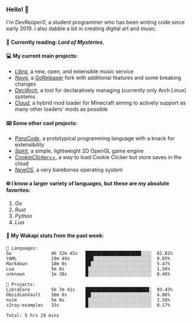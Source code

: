 ### Hello! 👋

I'm _DevReaper0_, a student programmer who has been writing code since early 2019. I also dabble a bit in creating digital art and music.

#### 📖 Currently reading: *Lord of Mysteries*.

#### 💻 My current main projects:

-   _[Libra](https://github.com/LibraMusic)_, a new, open, and extensible music service
-   _[Nova](https://github.com/LibraMusic/Nova)_, a [GoReleaser](https://github.com/goreleaser/goreleaser) fork with additional features and some breaking changes
-   _[DeclArch](https://github.com/DevReaper0/declarch)_, a tool for declaratively managing (currently only Arch Linux) systems
-   _[Cloud](https://github.com/CloudLoaderMC/CloudLoader)_, a hybrid mod loader for Minecraft aiming to actively support as many other loaders' mods as possible

#### ⌨️ Some other cool projects:

-   _[ParaCode](https://github.com/ParaCodeLang/ParaCode)_, a prototypical programming language with a knack for extensibility
-   _[Spirit](https://gitlab.com/DevReaper0/SpiritEngine)_, a simple, lightweight 2D OpenGL game engine
-   _[CookieClicker++](https://github.com/DevReaper0/CookieClickerPlusPlus)_, a way to load Cookie Clicker but store saves in the cloud
-   _[NewOS](https://github.com/DevReaper0/NewOS)_, a very barebones operating system

#### 🌐 I know a larger variety of languages, but these are my absolute favorites:

1. _Go_
2. _Rust_
3. _Python_
4. _Lua_

#### 📡 My Wakapi stats from the past week:

```text
💾 Languages:
Go               4h 32m 45s   █████████████████████░░░░  82.81%
YAML             29m 49s      ███░░░░░░░░░░░░░░░░░░░░░░  9.05%
Markdown         18m 0s       ██░░░░░░░░░░░░░░░░░░░░░░░  5.47%
Lua              5m 8s        █░░░░░░░░░░░░░░░░░░░░░░░░  1.56%
unknown          1m 30s       █░░░░░░░░░░░░░░░░░░░░░░░░  0.46%

💼 Projects:
LibraCore        5h 7m 41s    ████████████████████████░  93.42%
ObsidianVault    16m 0s       ██░░░░░░░░░░░░░░░░░░░░░░░  4.86%
nvim             5m 8s        █░░░░░░░░░░░░░░░░░░░░░░░░  1.56%
v2ray-examples   33s          █░░░░░░░░░░░░░░░░░░░░░░░░  0.17%

Total: 5 hrs 29 mins
```
